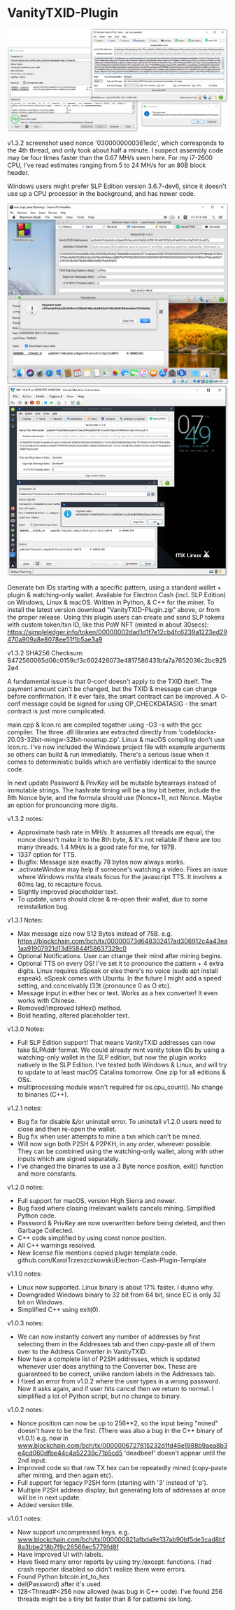 # VanityTXID-Plugin

![alt text](https://github.com/TinosNitso/VanityTXID-Plugin/blob/main/Screenshot-v1.3.2.png)

v1.3.2 screenshot used nonce '0300000000361edc', which corresponds to the 4th thread, and only took about half a minute. I suspect assembly code may be four times faster than the 0.67 MH/s seen here. For my i7-2600 CPU, I've read estimates ranging from 5 to 24 MH/s for an 80B block header.

Windows users might prefer SLP Edition version 3.6.7-dev6, since it doesn't use up a CPU processor in the background, and has newer code.

![alt text](https://github.com/TinosNitso/VanityTXID-Plugin/blob/main/Screenshot2.png)
![alt text](https://github.com/TinosNitso/VanityTXID-Plugin/blob/main/Screenshot-v1.1.0.png)

Generate txn IDs starting with a specific pattern, using a standard wallet + plugin & watching-only wallet. Available for Electron Cash (incl. SLP Edition) on Windows, Linux & macOS. Written in Python, & C++ for the miner. To install the latest version download "VanityTXID-Plugin.zip" above, or from the proper release. Using this plugin users can create and send SLP tokens with custom token/txn ID, like this PoW NFT (minted in about 30secs): https://simpleledger.info/token/00000002dad1d1f7e12cb4fc6239a1223ed29470a909a8e8078ee51f1b5ae3a9

v1.3.2 SHA256 Checksum: 8472560065d06c0159cf3c602426073e4817586431bfa7a7652036c2bc9252e4

A fundamental issue is that 0-conf doesn't apply to the TXID itself. The payment amount can't be changed, but the TXID & message can change before confirmation. If it ever fails, the smart contract can be improved. A 0-conf message could be signed for using OP_CHECKDATASIG - the smart contract is just more complicated.

main.cpp & Icon.rc are compiled together using -O3 -s with the gcc compiler. The three .dll libraries are extracted directly from 'codeblocks-20.03-32bit-mingw-32bit-nosetup.zip'. Linux & macOS compiling don't use Icon.rc. I've now included the Windows project file with example arguments so others can build & run immediately. There's a serious issue when it comes to deterministic builds which are verifiably identical to the source code.

In next update Password & PrivKey will be mutable bytearrays instead of immutable strings. The hashrate timing will be a tiny bit better, include the 8th Nonce byte, and the formula should use (Nonce+1), not Nonce. Maybe an option for pronouncing more digits.

v1.3.2 notes:
- Approximate hash rate in MH/s. It assumes all threads are equal, the nonce doesn't make it to the 8th byte, & it's not reliable if there are too many threads. 1.4 MH/s is a good rate for me, for 197B.
- 1337 option for TTS.
- Bugfix: Message size exactly 78 bytes now always works.
- .activateWindow may help if someone's watching a video. Fixes an issue where Windows mshta steals focus for the javascript TTS. It involves a 60ms lag, to recapture focus.
- Slightly improved placeholder text.
- To update, users should close & re-open their wallet, due to some reinstallation bug.

v1.3.1 Notes:
- Max message size now 512 Bytes instead of 75B. e.g. https://blockchain.com/bch/tx/00000073d648302417ad306912c4a43ea1aa91907921d13d95844f58637329c0
- Optional Notifications. User can change their mind after mining begins.
- Optional TTS on every OS! I've set it to pronounce the pattern + 4 extra digits. Linux requires eSpeak or else there's no voice (sudo apt install espeak). eSpeak comes with Ubuntu. In the future I might add a speed setting, and conceivably l33t (pronounce 0 as O etc). 
- Message input in either hex or text. Works as a hex converter! It even works with Chinese.
- Removed/improved IsHex() method.
- Bold heading, altered placeholder text.

v1.3.0 Notes:
- Full SLP Edition support! That means VanityTXID addresses can now take SLPAddr format. We could already mint vanity token IDs by using a watching-only wallet in the SLP edition, but now the plugin works natively in the SLP Edition. I've tested both Windows & Linux, and will try to update to at least macOS Catalina tomorrow. One zip for all editions & OSs.
- multiprocessing module wasn't required for os.cpu_count(). No change to binaries (C++).

v1.2.1 notes:
- Bug fix for disable &/or uninstall error. To uninstall v1.2.0 users need to close and then re-open the wallet.
- Bug fix when user attempts to mine a txn which can't be mined.
- Will now sign both P2SH & P2PKH, in any order, wherever possible. They can be combined using the watching-only wallet, along with other inputs which are signed separately.
- I've changed the binaries to use a 3 Byte nonce position, exit() function and more constants.

v1.2.0 notes:
- Full support for macOS, version High Sierra and newer.
- Bug fixed where closing irrelevant wallets cancels mining. Simplified Python code.
- Password & PrivKey are now overwritten before being deleted, and then Garbage Collected.
- C++ code simplified by using const nonce position.
- All C++ warnings resolved.
- New license file mentions copied plugin template code. github.com/KarolTrzeszczkowski/Electron-Cash-Plugin-Template

v1.1.0 notes:
- Linux now supported. Linux binary is about 17% faster. I dunno why.
- Downgraded Windows binary to 32 bit from 64 bit, since EC is only 32 bit on Windows.
- Simplified C++ using exit(0).

v1.0.3 notes:
- We can now instantly convert any number of addresses by first selecting them in the Addresses tab and then copy-paste all of them over to the Address Converter in VanityTXID.
- Now have a complete list of P2SH addresses, which is updated whenever user does anything to the Converter box. These are guaranteed to be correct, unlike random labels in the Addresses tab.
- I fixed an error from v1.0.2 where the user types in a wrong password. Now it asks again, and if user hits cancel then we return to normal. I simplified a lot of Python script, but no change to binary.

v1.0.2 notes:
- Nonce position can now be up to 256**2, so the input being "mined" doesn't have to be the first. (There was also a bug in the C++ binary of v1.0.1) e.g. now in www.blockchain.com/bch/tx/0000006727815232d1fd48e1988b9aea8b3e4cd060dfbe44c4a52239c71b5cd5 'deadbeef' doesn't appear until the 2nd input.
- Improved code so that raw TX hex can be repeatedly mined (copy-paste after mining, and then again etc).
- Full support for legacy P2SH form (starting with '3' instead of 'p').
- Multiple P2SH address display, but generating lots of addresses at once will be in next update.
- Added version title.

v1.0.1 notes:
- Now support uncompressed keys. e.g. www.blockchain.com/bch/tx/000000821afbda9e137ab90bf5de3cad8bf8a3bbe218b7f9c26566ec5779fd8f
- Have improved UI with labels.
- Have fixed many error reports by using try:/except: functions. I had crash reporter disabled so didn't realize there were errors.
- Found Python bitcoin.int_to_hex
- del(Password) after it's used.
- 128<Thread#<256 now allowed (was bug in C++ code). I've found 256 threads might be a tiny bit faster than 8 for patterns six long.

